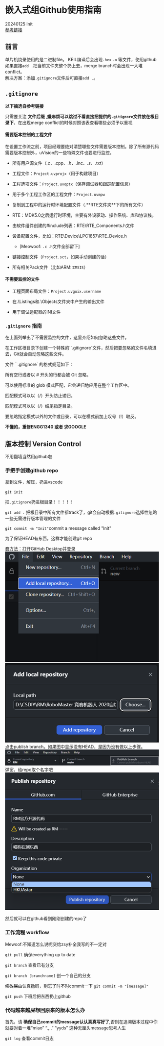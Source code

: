 # 嵌入式组Github使用指南
20240125 Init \
[参考链接](https://blog.csdn.net/zhzht19861011/article/details/109983129)
## 前言
单片机烧录使用的是二进制file。
KEIL编译后会出现`.hex` `.o` 等文件，使用github如果直接`add .`把当前文件夹整个扔上去，merge branch时会出现一大堆conflict。 \
解决方案：添加`.gitignore`文件后可直接`add .`。
## `.gitignore`
**以下摘选自参考链接** 

只需要关注 **文件后缀** ,**嫌麻烦可以跳过不看直接把提供的`.gitignore`文件放在根目录下**，在出现merge conflict的时候对照该表查看哪些必须予以重视
#### 需要版本控制的工程文件
在设置工作流之前，项目经理要绝对清楚哪些文件需要版本控制。除了所有源代码需要版本控制外，uVision的一些特殊文件也要进行监控。

- 所有用户源文件（*.c、*.cpp、*.h、*.inc、*.s、*.txt）

- 工程文件：`Project.uvprojx`（用于构建项目）

- 工程选项文件：`Project.uvoptx`（保存调试器和跟踪配置信息）

- 用于多个工程工作区的工程文件：`Project.uvmpw`

- 复制到工程中的运行时环境配置文件（.\**RTE文件夹**下的所有文件）

- RTE：MDK5.0之后运行时环境，主要有外设驱动、操作系统、库和协议栈。

- 由软件组件创建的#include列表：RTE\RTE_Components.h文件

- 设备配置文件，比如：RTE\Device\LPC1857\RTE_Device.h

  - [Meowoof: `.c` `.h`文件全部留下]

- 链接控制文件（`Project.sct`，如果手动创建的话）

- 所有相关Pack文件（比如ARM::`CMSIS`）

#### 不需要监控的文件
- 工程页面布局文件：`Project.uvguix.username`

- 在.\Listings和.\Objects文件夹中产生的输出文件

- 用于调试适配器的INI文件

### `.gitignore` 指南

在上面列举出了不需要监控的文件，这里介绍如何忽略这些文件。

在工作区根目录下创建一个特殊的``.gitignore`文件，然后把要忽略的文件名填进去，Git就会自动忽略这些文件。

文件 ``.gitignore` 的格式规范如下：

所有空行或者以 # 开头的行都会被 Git 忽略。

可以使用标准的 glob 模式匹配，它会递归地应用在整个工作区中。

匹配模式可以以（/）开头防止递归。

匹配模式可以以（/）结尾指定目录。

要忽略指定模式以外的文件或目录，可以在模式前加上叹号（!）取反。

**不懂的，重修ENGG1340 或者 求GOOGLE**

## 版本控制 Version Control
不用翻墙当然用github啦

### 手把手创建github repo
拿到文件，解压，扔进vscode

`git init`

把`.gitignore`扔进根目录！！！！！

`git add .` 把根目录中所有文件都track了，git会自动根据`.gitignore`选择性忽略一些无需进行版本管理的文件

`git commit -m "Init"`commit a message called "Init"

为了保证HEAD有东西，这样才能创建git repo

蠢方法：打开GitHub Desktop并登录
![左上角](image.png)
![Alt text](image-3.png)
点击publish branch。如果图中显示没有HEAD，是因为没有做以上步骤。
![Alt text](image-2.png)
弹窗，给repo取个名字吧
![Alt text](image-4.png)

然后就可以在github看到刚刚创建的repo了

### 工作流程 workflow
Mewoof:不知道怎么说呢交给zsy补全我写的不一定对

`git pull` 确保everything up to date

`git branch` 查看已有分支

`git branch [branchname]` 创一个自己的分支

~~修改屎山~~认真撸码，别忘了时不时commit一下 `git commit -m "[message]"`

`git push` 下班后把东西扔上github

### 代码越来越屎想回原来的版本怎么办
首先，请 **确保自己commit的message认认真真写好了**,否则在追溯版本过程中你就要对着一堆“miao” “.,.,” “yyds” 这种无厘头message思考人生

`git log` 查看commit日志

